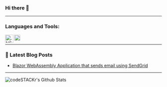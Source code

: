 ### Hi there 👋
---

### Languages and Tools:
<img align="left" alt=".NET Core" width="26px" src="https://upload.wikimedia.org/wikipedia/commons/thumb/e/ee/.NET_Core_Logo.svg/1200px-.NET_Core_Logo.svg.png" />
<img align="left" alt="Ethereum" width="19px" src="https://upload.wikimedia.org/wikipedia/commons/thumb/0/05/Ethereum_logo_2014.svg/125px-Ethereum_logo_2014.svg.png" />
<br />

---

### 📕 Latest Blog Posts
<!-- BLOG-POST-LIST:START -->
- [Blazor WebAssembly Application that sends email using SendGrid](https://medium.com/@dacosta.pereirafabio/blazor-webassembly-application-that-sends-email-using-sendgrid-ae38dd8de964)

<!--
This is a ✨ _special_ ✨ repository because its `README.md` (this file) appears on your GitHub profile.

Here are some ideas to get you started:

- 🔭 I’m currently working on ...
- 🌱 I’m currently learning ...
- 👯 I’m looking to collaborate on ...
- 🤔 I’m looking for help with ...
- 💬 Ask me about ...
- 📫 How to reach me: ...
- 😄 Pronouns: ...
- ⚡ Fun fact: ...
-->

---

<img align="left" alt="codeSTACKr's Github Stats" src="https://github-readme-stats.codestackr.vercel.app/api?username=strykerin&show_icons=true&hide_border=true" />
